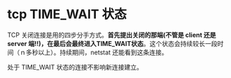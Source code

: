 # tcp TIME_WAIT 状态

TCP 关闭连接是用的四步分手方式。**首先提出关闭的那端(不管是 client 还是 server 端!!)，在最后会最终进入TIME_WAIT状态**。这个状态会持续较长一段时间（ｎ多秒以上）。持续期间，netstat 还能看到这条连接。

处于 TIME_WAIT 状态的连接不影响新连接建立。
